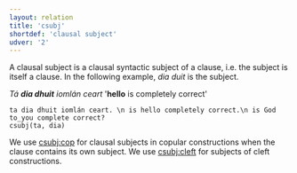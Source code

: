 ```yaml
---
layout: relation
title: 'csubj'
shortdef: 'clausal subject'
udver: '2'
---
```

A clausal subject is a clausal syntactic subject of a clause, i.e. the subject is itself a clause. In the following example, *dia duit* is the subject.

_Tá <b>dia dhuit</b> iomlán ceart_  '<b>hello</b> is completely correct'
~~~ sdparse
ta dia dhuit iomlán ceart. \n is hello completely correct.\n is God to_you complete correct?
csubj(ta, dia)
~~~
We use [csubj:cop]() for clausal subjects in copular constructions when the clause contains its own subject.
We use [csubj:cleft]() for subjects of cleft constructions.
<!-- Interlanguage links updated Po lis 14 15:35:19 CET 2022 -->

